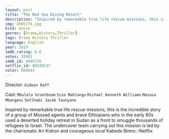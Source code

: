 ```yaml
---
layout: post
title: "The Red Sea Diving Resort"
description: "Inspired by remarkable true life rescue missions, this is the incredible story of a group of Mossad agents and brave Ethiopians who in the early 80s used a deserted holiday retreat in Sudan as a front to smuggle thousands of refugees to Israel. The undercover team carrying out this mission is led by the charismatic Ari Kidron and courageous local Kabede Bimro..."
img: 4995776.jpg
kind: movie
genres: [Drama,History,Thriller]
tags: Drama History Thriller 
language: English
year: 2019
imdb_rating: 6.6
votes: 20941
imdb_id: 4995776
netflix_id: 80240537
color: 004643
---
```

Director: `Gideon Raff`  

Cast: `Mbulelo Grootboom` `Sizo Mahlangu` `Michael Kenneth Williams` `Masasa Mbangeni` `Setlhabi Jacob Taunyane` 

Inspired by remarkable true life rescue missions, this is the incredible story of a group of Mossad agents and brave Ethiopians who in the early 80s used a deserted holiday retreat in Sudan as a front to smuggle thousands of refugees to Israel. The undercover team carrying out this mission is led by the charismatic Ari Kidron and courageous local Kabede Bimro.::Netflix